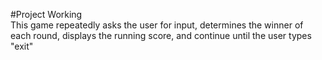 #Project Working
<br>
This game repeatedly asks the user for input, determines the
winner of each round, displays the running score, and continue until the user types "exit"